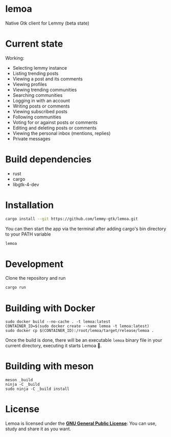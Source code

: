 # lemoa

Native Gtk client for Lemmy (beta state)

# Current state

Working:

- Selecting lemmy instance
- Listing trending posts
- Viewing a post and its comments
- Viewing profiles
- Viewing trending communities
- Searching communities
- Logging in with an account
- Writing posts or comments
- Viewing subscribed posts
- Following communities
- Voting for or against posts or comments
- Editing and deleting posts or comments
- Viewing the personal inbox (mentions, replies)
- Private messages

# Build dependencies

- rust
- cargo
- libgtk-4-dev

# Installation

```sh
cargo install --git https://github.com/lemmy-gtk/lemoa.git
```

You can then start the app via the terminal after adding cargo's bin directory to your PATH variable

```sh
lemoa
```

# Development

Clone the repository and run

```sh
cargo run
```

# Building with Docker

```
sudo docker build --no-cache . -t lemoa:latest
CONTAINER_ID=$(sudo docker create --name lemoa -t lemoa:latest)
sudo docker cp $(CONTAINER_ID):/root/lemoa/target/release/lemoa .
```

Once the build is done, there will be an executable `lemoa` binary file in your current directory, executing it starts Lemoa :tada:.

# Building with meson

```
meson _build
ninja -C _build
sudo ninja -C _build install
```

# License

Lemoa is licensed under the [**GNU General Public License**](https://www.gnu.org/licenses/gpl.html): You can use, study and share it as you want.
